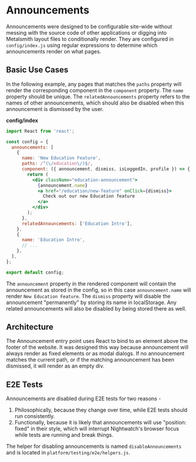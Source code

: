 # Announcements

Announcements were designed to be configurable site-wide without messing with the source code of other applications or digging into Metalsmith layout files to conditionally render. They are configured in `config/index.js` using regular expressions to determine which announcements render on what pages.

## Basic Use Cases

In the following example, any pages that matches the `paths` property will render the corresponding component in the `component` property. The `name` property should be unique. The `relatedAnnouncements` property refers to the names of other announcements, which should also be disabled when this announcement is dismissed by the user.

**config/index**

```jsx
import React from 'react';

const config = {
  announcements: [
    {
      name: 'New Education Feature',
      paths: /^(\/education\/)$/,
      component: ({ announcement, dismiss, isLoggedIn, profile }) => {
        return (
          <div className="education-announcement">
            {announcement.name}
            <a href="/education/new-feature" onClick={dismiss}>
              Check out our new Education feature
            </a>
          </div>
        );
      },
      relatedAnnouncements: ['Education Intro'],
    },
    {
      name: 'Education Intro',
      // ...
    },
  ],
};

export default config;
```

The `announcement` property in the rendered component will contain the announcement as stored in the config, so in this case `announcement.name` will render `New Education Feature`. The `dismiss` property will disable the announcement "permanently" by storing its name in localStorage. Any related announcements will also be disabled by being stored there as well.

## Architecture

The Announcement entry point uses React to bind to an element above the footer of the website. It was designed this way because announcement will always render as fixed elements or as modal dialogs. If no announcement matches the current path, or if the matching announcement has been dismissed, it will render as an empty div.

## E2E Tests

Announcements are disabled during E2E tests for two reasons -

1. Philosophically, because they change over time, while E2E tests should run consistently.
2. Functionally, because it is likely that announcements will use "position: fixed" in their style, which will interrupt Nightwatch's browser focus while tests are running and break things.

The helper for disabling announcements is named `disableAnnouncements` and is located in `platform/testing/e2e/helpers.js`.
